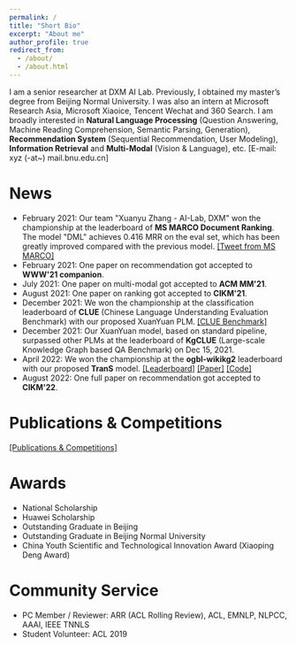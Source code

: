 ```yaml
---
permalink: /
title: "Short Bio"
excerpt: "About me"
author_profile: true
redirect_from: 
  - /about/
  - /about.html
---
```


I am a senior researcher at DXM AI Lab. Previously, I obtained my master’s degree from Beijing Normal University. I was also an intern at Microsoft Research Asia, Microsoft Xiaoice, Tencent Wechat and 360 Search. I am broadly interested in **Natural Language Processing** (Question Answering, Machine Reading Comprehension, Semantic Parsing, Generation), **Recommendation System** (Sequential Recommendation, User Modeling), **Information Retrieval** and **Multi-Modal** (Vision & Language), etc. \[E-mail: xyz (-at~) mail.bnu.edu.cn\]

News
======
- February 2021: Our team "Xuanyu Zhang - AI-Lab, DXM" won the championship at the leaderboard of **MS MARCO Document Ranking**. The model "DML" achieves 0.416 MRR on the eval set, which has been greatly improved compared with the previous model. [\[Tweet from MS MARCO\]](https://twitter.com/MSMarcoAI/status/1359965315875155976)
- February 2021: One paper on recommendation got accepted to **WWW'21 companion**.
- July 2021: One paper on multi-modal got accepted to **ACM MM'21**.
- August 2021: One paper on ranking got accepted to **CIKM'21**.
- December 2021: We won the championship at the classification leaderboard of **CLUE** (Chinese Language Understanding Evaluation Benchmark) with our proposed XuanYuan PLM. [\[CLUE Benchmark\]](https://www.cluebenchmarks.com/classification.html)
- December 2021: Our XuanYuan model, based on standard pipeline, surpassed other PLMs at the leaderboard of **KgCLUE** (Large-scale Knowledge Graph based QA Benchmark) on Dec 15, 2021.
- April 2022: We won the championship at the **ogbl-wikikg2** leaderboard with our proposed **TranS** model. [\[Leaderboard\]](https://ogb.stanford.edu/docs/leader_linkprop/#ogbl-wikikg2) [\[Paper\]](https://arxiv.org/abs/2204.08401) [\[Code\]](https://github.com/xyznlp/TranS)
- August 2022: One full paper on recommendation got accepted to **CIKM'22**.
<!-- - January 2021: I served as a reviewer for ACL'21. -->
<!-- <font color="red"> </font> --> 

Publications & Competitions
======
[\[Publications & Competitions\]](https://xyznlp.github.io/publications/)

Awards
======
- National Scholarship
- Huawei Scholarship
- Outstanding Graduate in Beijing
- Outstanding Graduate in Beijing Normal University 
- China Youth Scientific and Technological Innovation Award (Xiaoping Deng Award)

Community Service
======
- PC Member / Reviewer: ARR (ACL Rolling Review), ACL, EMNLP, NLPCC, AAAI, IEEE TNNLS
- Student Volunteer: ACL 2019
 <!-- (IEEE Transactions on Neural Networks and Learning Systems) --> 
